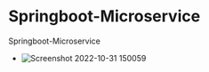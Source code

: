 # Springboot-Microservice
Springboot-Microservice
- ![Screenshot 2022-10-31 150059](https://user-images.githubusercontent.com/66718045/198976573-62c928be-c3fc-49c5-b682-e41d97925730.jpg)
